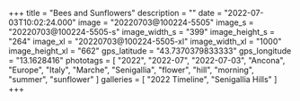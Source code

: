 +++
title = "Bees and Sunflowers"
description = ""
date = "2022-07-03T10:02:24.000"
image = "20220703@100224-5505"
image_s = "20220703@100224-5505-s"
image_width_s = "399"
image_height_s = "264"
image_xl = "20220703@100224-5505-xl"
image_width_xl = "1000"
image_height_xl = "662"
gps_latitude = "43.7370379833333"
gps_longitude = "13.1628416"
phototags = [ "2022", "2022-07", "2022-07-03", "Ancona", "Europe", "Italy", "Marche", "Senigallia", "flower", "hill", "morning", "summer", "sunflower" ]
galleries = [ "2022 Timeline", "Senigallia Hills" ]
+++
